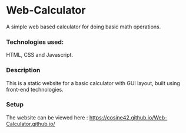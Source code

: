 # Web-Calculator
A simple web based calculator for doing basic math operations.

### Technologies used:
HTML, CSS and Javascript.

### Description
This is a static website for a basic calculator with GUI layout, built using front-end technologies. 
### Setup
The website can be viewed here : https://cosine42.github.io/Web-Calculator.github.io/
